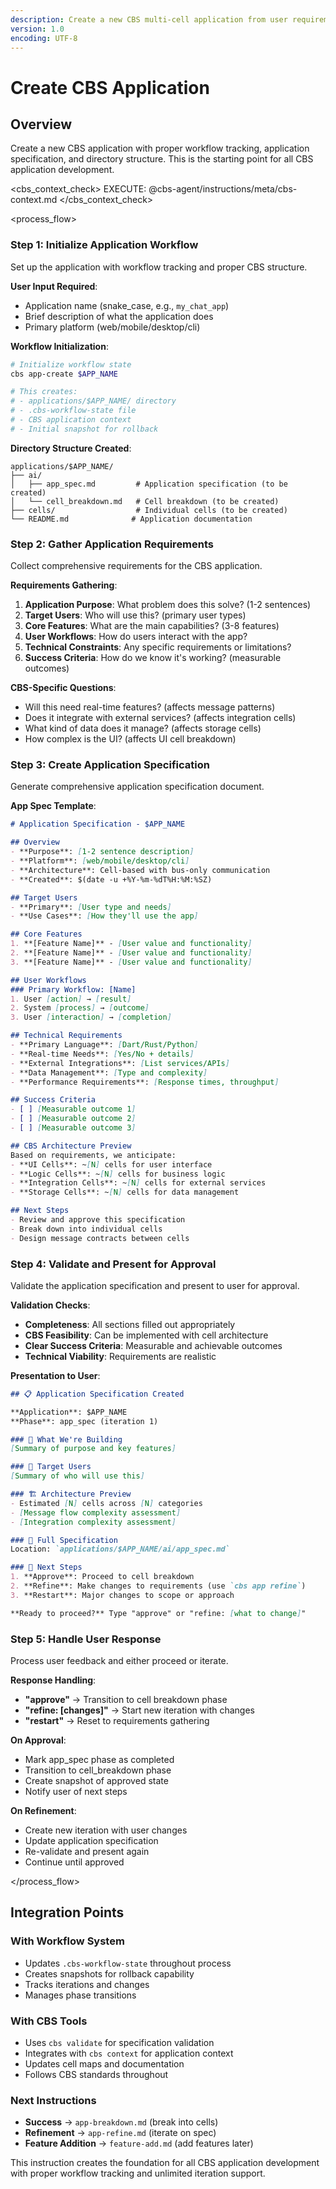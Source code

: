 ```yaml
---
description: Create a new CBS multi-cell application from user requirements
version: 1.0
encoding: UTF-8
---
```


# Create CBS Application

## Overview

Create a new CBS application with proper workflow tracking, application specification, and directory structure. This is the starting point for all CBS application development.

<cbs_context_check>
  EXECUTE: @cbs-agent/instructions/meta/cbs-context.md
</cbs_context_check>

<process_flow>

<step number="1" name="initialize_application_workflow">

### Step 1: Initialize Application Workflow

Set up the application with workflow tracking and proper CBS structure.

**User Input Required**:
- Application name (snake_case, e.g., `my_chat_app`)
- Brief description of what the application does
- Primary platform (web/mobile/desktop/cli)

**Workflow Initialization**:
```bash
# Initialize workflow state
cbs app-create $APP_NAME

# This creates:
# - applications/$APP_NAME/ directory
# - .cbs-workflow-state file
# - CBS application context
# - Initial snapshot for rollback
```

**Directory Structure Created**:
```
applications/$APP_NAME/
├── ai/
│   ├── app_spec.md         # Application specification (to be created)
│   └── cell_breakdown.md   # Cell breakdown (to be created)
├── cells/                  # Individual cells (to be created)
└── README.md              # Application documentation
```

</step>

<step number="2" name="gather_application_requirements">

### Step 2: Gather Application Requirements

Collect comprehensive requirements for the CBS application.

**Requirements Gathering**:
1. **Application Purpose**: What problem does this solve? (1-2 sentences)
2. **Target Users**: Who will use this? (primary user types)
3. **Core Features**: What are the main capabilities? (3-8 features)
4. **User Workflows**: How do users interact with the app?
5. **Technical Constraints**: Any specific requirements or limitations?
6. **Success Criteria**: How do we know it's working? (measurable outcomes)

**CBS-Specific Questions**:
- Will this need real-time features? (affects message patterns)
- Does it integrate with external services? (affects integration cells)
- What kind of data does it manage? (affects storage cells)
- How complex is the UI? (affects UI cell breakdown)

</step>

<step number="3" name="create_application_specification">

### Step 3: Create Application Specification

Generate comprehensive application specification document.

**App Spec Template**:
```markdown
# Application Specification - $APP_NAME

## Overview
- **Purpose**: [1-2 sentence description]
- **Platform**: [web/mobile/desktop/cli]
- **Architecture**: Cell-based with bus-only communication
- **Created**: $(date -u +%Y-%m-%dT%H:%M:%SZ)

## Target Users
- **Primary**: [User type and needs]
- **Use Cases**: [How they'll use the app]

## Core Features
1. **[Feature Name]** - [User value and functionality]
2. **[Feature Name]** - [User value and functionality]
3. **[Feature Name]** - [User value and functionality]

## User Workflows
### Primary Workflow: [Name]
1. User [action] → [result]
2. System [process] → [outcome]
3. User [interaction] → [completion]

## Technical Requirements
- **Primary Language**: [Dart/Rust/Python]
- **Real-time Needs**: [Yes/No + details]
- **External Integrations**: [List services/APIs]
- **Data Management**: [Type and complexity]
- **Performance Requirements**: [Response times, throughput]

## Success Criteria
- [ ] [Measurable outcome 1]
- [ ] [Measurable outcome 2]
- [ ] [Measurable outcome 3]

## CBS Architecture Preview
Based on requirements, we anticipate:
- **UI Cells**: ~[N] cells for user interface
- **Logic Cells**: ~[N] cells for business logic  
- **Integration Cells**: ~[N] cells for external services
- **Storage Cells**: ~[N] cells for data management

## Next Steps
- Review and approve this specification
- Break down into individual cells
- Design message contracts between cells
```

</step>

<step number="4" name="validate_and_present">

### Step 4: Validate and Present for Approval

Validate the application specification and present to user for approval.

**Validation Checks**:
- **Completeness**: All sections filled out appropriately
- **CBS Feasibility**: Can be implemented with cell architecture
- **Clear Success Criteria**: Measurable and achievable outcomes
- **Technical Viability**: Requirements are realistic

**Presentation to User**:
```markdown
## 📋 Application Specification Created

**Application**: $APP_NAME
**Phase**: app_spec (iteration 1)

### 🎯 What We're Building
[Summary of purpose and key features]

### 👥 Target Users
[Summary of who will use this]

### 🏗️ Architecture Preview
- Estimated [N] cells across [N] categories
- [Message flow complexity assessment]
- [Integration complexity assessment]

### 📄 Full Specification
Location: `applications/$APP_NAME/ai/app_spec.md`

### 🔄 Next Steps
1. **Approve**: Proceed to cell breakdown
2. **Refine**: Make changes to requirements (use `cbs app refine`)
3. **Restart**: Major changes to scope or approach

**Ready to proceed?** Type "approve" or "refine: [what to change]"
```

</step>

<step number="5" name="handle_user_response">

### Step 5: Handle User Response

Process user feedback and either proceed or iterate.

**Response Handling**:
- **"approve"** → Transition to cell breakdown phase
- **"refine: [changes]"** → Start new iteration with changes
- **"restart"** → Reset to requirements gathering

**On Approval**:
- Mark app_spec phase as completed
- Transition to cell_breakdown phase  
- Create snapshot of approved state
- Notify user of next steps

**On Refinement**:
- Create new iteration with user changes
- Update application specification
- Re-validate and present again
- Continue until approved

</step>

</process_flow>

## Integration Points

### **With Workflow System**
- Updates `.cbs-workflow-state` throughout process
- Creates snapshots for rollback capability
- Tracks iterations and changes
- Manages phase transitions

### **With CBS Tools**
- Uses `cbs validate` for specification validation
- Integrates with `cbs context` for application context
- Updates cell maps and documentation
- Follows CBS standards throughout

### **Next Instructions**
- **Success** → `app-breakdown.md` (break into cells)
- **Refinement** → `app-refine.md` (iterate on spec)
- **Feature Addition** → `feature-add.md` (add features later)

This instruction creates the foundation for all CBS application development with proper workflow tracking and unlimited iteration support.
